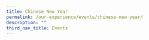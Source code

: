```yaml
---
title: Chinese New Year
permalink: /our-experience/events/chinese-new-year/
description: ""
third_nav_title: Events
---
```


